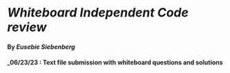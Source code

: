 # _Whiteboard Independent Code review_

#### By _**Eusebie Siebenberg**_

#### _06/23/23 : Text file submission with whiteboard questions and solutions


